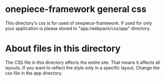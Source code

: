onepiece-framework general css
===

This directory's css is for used of onepiece-framework.
If used for only your application is please stored to "app:/webpack/css/app" directory.

# About files in this directory

 The CSS file in this directory affects the entire site.
 That means it affects all layouts.
 If you want to reflect the style only in a specific layout,
 Change the css file in the app directory.
